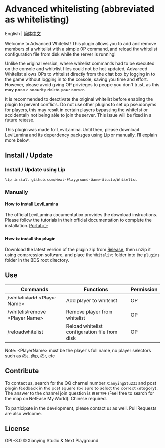 # Advanced whitelisting (abbreviated as whitelisting)

English | [简体中文](https://github.com/Next-Playground-Game-Studio/Whitelist/blob/main/README.zh.md)

Welcome to Advanced Whitelist! This plugin allows you to add and remove members of a whitelist with a simple OP command, and reload the whitelist configuration file from disk while the server is running!

Unlike the original version, where whitelist commands had to be executed on the console and whitelist files could not be hot-updated, Advanced Whitelist allows OPs to whitelist directly from the chat box by logging in to the game without logging in to the console, saving you time and effort. However, please avoid giving OP privileges to people you don't trust, as this may pose a security risk to your server.

It is recommended to deactivate the original whitelist before enabling the plugin to prevent conflicts. Do not use other plugins to set up pseudonyms for players, this may result in certain players bypassing the whitelist or accidentally not being able to join the server. This issue will be fixed in a future release.

This plugin was made for LeviLamina. Until then, please download LeviLamina and its dependency packages using Lip or manually. I'll explain more below.

## Install / Update

### Install / Update using Lip

```shell
lip install github.com/Next-Playground-Game-Studio/Whitelist
```

### Manually

#### How to install LeviLamina

The official LeviLamina documentation provides the download instructions. Please follow the tutorials in their official documentation to complete the installation. [Portal 👉](https://levilamina.liteldev.com/zh/install/)

#### How to install the plugin  

Download the latest version of the plugin zip from [Release](https://github.com/Next-Playground-Game-Studio/Whitelist/releases), then unzip it using compression software, and place the `Whitelist` folder into the `plugins` folder in the BDS root directory.

## Use

| Commands | Functions | Permission |
| --- | --- | --- |
| /whitelistadd \<Player Name> | Add player to whitelist | OP  |
| /whitelistremove \<Player Name> | Remove player from whitelist | OP  |
| /reloadwhitelist | Reload whitelist configuration file from disk | OP  |

Note: \<PlayerName> must be the player's full name, no player selectors such as @a, @p, @r, etc.

## Contribute

To contact us, search for the QQ channel number `XianyingStu233` and post plugin feedback in the post square (be sure to select the correct category). The answer to the channel join question is `白日飞升` (Feel free to search for the map on NetEase My World). Chinese required.

To participate in the development, please contact us as well. Pull Requests are also welcome.

## License

GPL-3.0 © Xianying Studio & Next Playground
